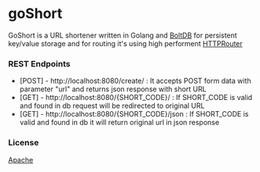 # goShort
GoShort is a URL shortener written in Golang and [BoltDB] for persistent key/value storage and for routing it's using high performent [HTTPRouter]

### REST Endpoints
  - [POST] - http://localhost:8080/create/ : It accepts POST form data with parameter "url" and returns json response with short URL
  - [GET] - http://localhost:8080/{SHORT_CODE}/ : If SHORT_CODE is valid and found in db request will be redirected to original URL
  - [GET] - http://localhost:8080/{SHORT_CODE}/json : If SHORT_CODE is valid and found in db it will return original url in json response  

### License
[Apache]


   [HTTPRouter]:<https://github.com/julienschmidt/httprouter>
   [BoltDB]: <https://github.com/boltdb/bolt>
   [Apache]: <https://github.com/pankajkhairnar/goShort/blob/master/LICENSE>
   
   
   
